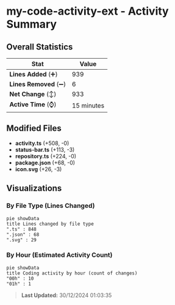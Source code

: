 # my-code-activity-ext - Activity Summary 

## Overall Statistics

| Stat                   | Value                                                             |
| ---------------------- | ----------------------------------------------------------------- |
| **Lines Added** (➕)   | 939                                          |
| **Lines Removed** (➖) | 6                                        |
| **Net Change** (↕)    | 933                |
| **Active Time** (⌚)   | 15 minutes |


## Modified Files
- **activity.ts** (+508, -0)
- **status-bar.ts** (+113, -3)
- **repository.ts** (+224, -0)
- **package.json** (+68, -0)
- **icon.svg** (+26, -3)

## Visualizations

### By File Type (Lines Changed)

```mermaid
pie showData
title Lines changed by file type
".ts" : 848
".json" : 68
".svg" : 29
```

### By Hour (Estimated Activity Count)

```mermaid
pie showData
title Coding activity by hour (count of changes)
"00h" : 10
"01h" : 1
```


> **Last Updated:** 30/12/2024 01:03:35